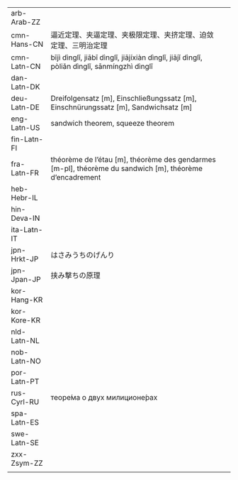| | | |
|-|-|-|
| arb-Arab-ZZ |  |  |
| cmn-Hans-CN | 逼近定理、夹逼定理、夹极限定理、夹挤定理、迫敛定理、三明治定理 |  |
| cmn-Latn-CN | bījì dìnglǐ, jiābī dìnglǐ, jiājíxiàn dìnglǐ, jiājǐ dìnglǐ, pòliǎn dìnglǐ, sānmíngzhì dìnglǐ |  |
| dan-Latn-DK |  |  |
| deu-Latn-DE | Dreifolgensatz [m], Einschließungssatz [m], Einschnürungssatz [m], Sandwichsatz [m] |  |
| eng-Latn-US | sandwich theorem, squeeze theorem |  |
| fin-Latn-FI |  |  |
| fra-Latn-FR | théorème de l’étau [m], théorème des gendarmes [m-pl], théorème du sandwich [m], théorème d’encadrement |  |
| heb-Hebr-IL |  |  |
| hin-Deva-IN |  |  |
| ita-Latn-IT |  |  |
| jpn-Hrkt-JP | はさみうちのげんり |  |
| jpn-Jpan-JP | 挟み撃ちの原理 |  |
| kor-Hang-KR |  |  |
| kor-Kore-KR |  |  |
| nld-Latn-NL |  |  |
| nob-Latn-NO |  |  |
| por-Latn-PT |  |  |
| rus-Cyrl-RU | теоре́ма о двух милиционе́рах |  |
| spa-Latn-ES |  |  |
| swe-Latn-SE |  |  |
| zxx-Zsym-ZZ |  |  |
|  |  |  |